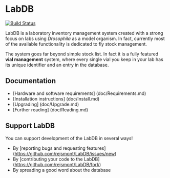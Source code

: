 LabDB
=========================
[![Build Status](https://travis-ci.org/BlueMesa/LabDB.png)](https://travis-ci.org/BlueMesa/LabDB)

LabDB is a laboratory inventory management system created with a strong focus
on labs using *Drosophila* as a model organism. In fact, currently most of
the available functionality is dedicated to fly stock management.

The system goes far beyond simple stock list. In fact it is a fully featured
**vial management** system, where every single vial you keep in your lab  has
its unique identifier and an entry in the database.

## Documentation

* [Hardware and software requirements] (doc/Requirements.md)
* [Installation instructions] (doc/Install.md)
* [Upgrading] (doc/Upgrade.md)
* [Further reading] (doc/Reading.md)

## Support LabDB

You can support development of the LabDB in several ways!

* By [reporting bugs and requesting features] (https://github.com/rejsmont/LabDB/issues/new)
* By [contributing your code to the LabDB] (https://github.com/rejsmont/LabDB/fork)
* By spreading a good word about the database
